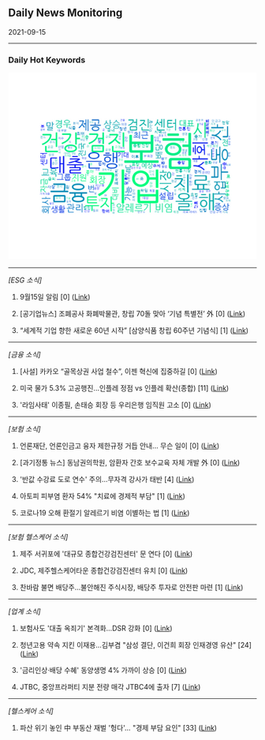 ## Daily News Monitoring 

2021-09-15 

----------

### Daily Hot Keywords 

![word_cloud](image/2021-09-15_word_cloud.png)

----------

*[ESG 소식]*

1. 9월15일 알림 [0] ([Link](https://news.naver.com/main/read.naver?mode=LSD&mid=sec&sid1=102&oid=028&aid=0002560548))

2. [공기업뉴스] 조폐공사 화폐박물관, 창립 70돌 맞아 ‘기념 특별전’ 外 [0] ([Link](https://news.naver.com/main/read.naver?mode=LSD&mid=sec&sid1=101&oid=082&aid=0001119681))

3. “세계적 기업 향한 새로운 60년 시작” [삼양식품 창립 60주년 기념식] [1] ([Link](https://news.naver.com/main/read.naver?mode=LSD&mid=sec&sid1=101&oid=032&aid=0003098318))

----------

*[금융 소식]*

1. [사설] 카카오 “골목상권 사업 철수”, 이젠 혁신에 집중하길 [0] ([Link](https://news.naver.com/main/read.naver?mode=LSD&mid=sec&sid1=110&oid=022&aid=0003619698))

2. 미국 물가 5.3% 고공행진…인플레 정점 vs 인플레 확산(종합) [11] ([Link](https://news.naver.com/main/read.naver?mode=LSD&mid=sec&sid1=101&oid=018&aid=0005037566))

3. '라임사태' 이종필, 손태승 회장 등 우리은행 임직원 고소 [0] ([Link](https://news.naver.com/main/read.naver?mode=LSD&mid=sec&sid1=102&oid=421&aid=0005604320))

----------

*[보험 소식]*

1. 언론재단, 언론인금고 융자 제한규정 거듭 안내… 무슨 일이 [0] ([Link](https://news.naver.com/main/read.naver?mode=LSD&mid=sec&sid1=102&oid=127&aid=0000031563))

2. [과기정통 뉴스] 동남권의학원, 암환자 간호 보수교육 자체 개발 外 [0] ([Link](https://news.naver.com/main/read.naver?mode=LSD&mid=sec&sid1=101&oid=082&aid=0001119682))

3. '반값 수강료 도로 연수' 주의…무자격 강사가 태반 [4] ([Link](https://news.naver.com/main/read.naver?mode=LSD&mid=sec&sid1=102&oid=422&aid=0000504535))

4. 아토피 피부염 환자 54% "치료에 경제적 부담" [1] ([Link](https://news.naver.com/main/read.naver?mode=LSD&mid=sec&sid1=103&oid=469&aid=0000629755))

5. 코로나19 오해 환절기 알레르기 비염 이별하는 법 [1] ([Link](https://news.naver.com/main/read.naver?mode=LSD&mid=sec&sid1=102&oid=005&aid=0001470907))

----------

*[보험 헬스케어 소식]*

1. 제주 서귀포에 '대규모 종합건강검진센터' 문 연다 [0] ([Link](https://news.naver.com/main/read.naver?mode=LSD&mid=sec&sid1=102&oid=421&aid=0005602977))

2. JDC, 제주헬스케어타운 종합건강검진센터 유치 [0] ([Link](https://news.naver.com/main/read.naver?mode=LSD&mid=sec&sid1=102&oid=079&aid=0003553028))

3. 찬바람 불면 배당주…불안해진 주식시장, 배당주 투자로 안전판 마련 [1] ([Link](https://news.naver.com/main/read.naver?mode=LSD&mid=sec&sid1=101&oid=024&aid=0000070560))

----------

*[업계 소식]*

1. 보험사도 '대출 옥죄기' 본격화…DSR 강화 [0] ([Link](https://news.naver.com/main/read.naver?mode=LSD&mid=sec&sid1=101&oid=031&aid=0000624207))

2. 청년고용 약속 지킨 이재용...김부겸 "삼성 결단, 이건희 회장 인재경영 유산" [24] ([Link](https://news.naver.com/main/read.naver?mode=LSD&mid=sec&sid1=101&oid=011&aid=0003962641))

3. '금리인상·배당 수혜' 동양생명 4% 가까이 상승 [0] ([Link](https://news.naver.com/main/read.naver?mode=LSD&mid=sec&sid1=101&oid=015&aid=0004604789))

4. JTBC, 중앙프라퍼티 지분 전량 매각 JTBC4에 출자  [7] ([Link](https://news.naver.com/main/read.naver?mode=LSD&mid=sec&sid1=102&oid=006&aid=0000109691))

----------

*[헬스케어 소식]*

1. 파산 위기 놓인 中 부동산 재벌 '헝다'… "경제 부담 요인" [33] ([Link](https://news.naver.com/main/read.naver?mode=LSD&mid=sec&sid1=104&oid=469&aid=0000629746))


